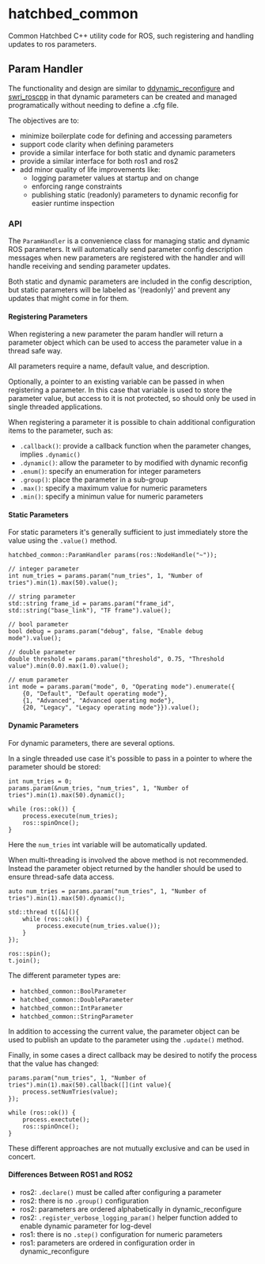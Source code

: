 # hatchbed_common

Common Hatchbed C++ utility code for ROS, such registering and handling updates to ros parameters.

## Param Handler

The functionality and design are similar to [ddynamic_reconfigure](https://github.com/pal-robotics/ddynamic_reconfigure)
and [swri_roscpp](https://github.com/swri-robotics/marti_common/tree/master/swri_roscpp#dynamic-parameters)
in that dynamic parameters can be created and managed programatically without
needing to define a .cfg file.

The objectives are to:
  - minimize boilerplate code for defining and accessing parameters
  - support code clarity when defining parameters
  - provide a similar interface for both static and dynamic parameters
  - provide a similar interface for both ros1 and ros2
  - add minor quality of life improvements like:
     - logging parameter values at startup and on change
     - enforcing range constraints
     - publishing static (readonly) parameters to dynamic reconfig for easier runtime inspection

### API

The `ParamHandler` is a convenience class for managing static and dynamic ROS 
parameters.  It will automatically send parameter config description messages
when new parameters are registered with the handler and will handle receiving
and sending parameter updates.

Both static and dynamic parameters are included in the config description,
but static parameters will be labeled as '(readonly)' and prevent any updates
that might come in for them.

#### Registering Parameters

When registering a new parameter the param handler will return a parameter
object which can be used to access the parameter value in a thread safe way.

All parameters require a name, default value, and description.

Optionally, a pointer to an existing variable can be passed in when registering
a parameter.  In this case that variable is used to store the parameter value, 
but access to it is not protected, so should only be used in single threaded
applications.
 
When registering a parameter it is possible to chain additional configuration
items to the parameter, such as:
  - `.callback()`: provide a callback function when the parameter changes, implies `.dynamic()`
  - `.dynamic()`: allow the parameter to by modified with dynamic reconfig
  - `.enum()`: specify an enumeration for integer parameters
  - `.group()`: place the parameter in a sub-group
  - `.max()`: specify a maximum value for numeric parameters
  - `.min()`: specify a minimun value for numeric parameters

#### Static Parameters

For static parameters it's generally sufficient to just immediately store the 
value using the `.value()` method.

```
hatchbed_common::ParamHandler params(ros::NodeHandle("~"));

// integer parameter
int num_tries = params.param("num_tries", 1, "Number of tries").min(1).max(50).value();

// string parameter
std::string frame_id = params.param("frame_id", std::string("base_link"), "TF frame").value();

// bool parameter
bool debug = params.param("debug", false, "Enable debug mode").value();

// double parameter
double threshold = params.param("threshold", 0.75, "Threshold value").min(0.0).max(1.0).value();

// enum parameter
int mode = params.param("mode", 0, "Operating mode").enumerate({
    {0, "Default", "Default operating mode"},
    {1, "Advanced", "Advanced operating mode"},
    {20, "Legacy", "Legacy operating mode"}}).value();
```

#### Dynamic Parameters

For dynamic parameters, there are several options.

In a single threaded use case it's possible to pass in a pointer to where the 
parameter should be stored:

```
int num_tries = 0;
params.param(&num_tries, "num_tries", 1, "Number of tries").min(1).max(50).dynamic();

while (ros::ok()) {
    process.execute(num_tries);
    ros::spinOnce();
}

```

Here the `num_tries` int variable will be automatically updated.

When multi-threading is involved the above method is not recommended.  Instead
the parameter object returned by the handler should be used to ensure thread-safe
data access.

```
auto num_tries = params.param("num_tries", 1, "Number of tries").min(1).max(50).dynamic();

std::thread t([&](){
    while (ros::ok()) {
        process.execute(num_tries.value());
    }
});

ros::spin();
t.join();

```

The different parameter types are:
  - `hatchbed_common::BoolParameter`
  - `hatchbed_common::DoubleParameter`
  - `hatchbed_common::IntParameter`
  - `hatchbed_common::StringParameter`

In addition to accessing the current value, the parameter object can be used to 
publish an update to the parameter using the `.update()` method.

Finally, in some cases a direct callback may be desired to notify the process
that the value has changed:

```
params.param("num_tries", 1, "Number of tries").min(1).max(50).callback([](int value){
    process.setNumTries(value);
});

while (ros::ok()) {
    process.exectute();
    ros::spinOnce();
}
```

These different approaches are not mutually exclusive and can be used in concert.

#### Differences Between ROS1 and ROS2
 - ros2: `.declare()` must be called after configuring a parameter
 - ros2: there is no `.group()` configuration
 - ros2: parameters are ordered alphabetically in dynamic_reconfigure
 - ros2: `.register_verbose_logging_param()` helper function added to enable dynamic parameter for log-devel
 - ros1: there is no `.step()` configuration for numeric parameters
 - ros1: parameters are ordered in configuration order in dynamic_reconfigure